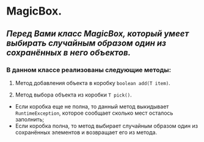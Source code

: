 # **MagicBox**.

## *Перед Вами класс MagicBox, который умеет выбирать случайным образом один из сохранённых в него объектов.*

### В данном классе реализованы следующие методы:

1. Метод добавления объекта в коробку ```boolean add(T item)```.

2. Метод выбора объекта из коробки ```T pick()```.
- Если коробка еще не полна, то данный метод выкидывает ```RuntimeException```, которое сообщает сколько мест осталось заполнить;
- Если коробка полна, то метод выбирает случайным образом один из сохранённых элементов и возвращает его из метода.

